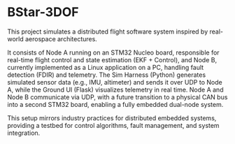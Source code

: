 # BStar-3DOF

This project simulates a distributed flight software system inspired by real-world aerospace architectures. 

It consists of Node A running on an STM32 Nucleo board, responsible for real-time flight control and state estimation (EKF + Control), and Node B, currently implemented as a Linux application on a PC, handling fault detection (FDIR) and telemetry. The Sim Harness (Python) generates simulated sensor data (e.g., IMU, altimeter) and sends it over UDP to Node A, while the Ground UI (Flask) visualizes telemetry in real time. Node A and Node B communicate via UDP, with a future transition to a physical CAN bus into a second STM32 board, enabling a fully embedded dual-node system. 

This setup mirrors industry practices for distributed embedded systems, providing a testbed for control algorithms, fault management, and system integration.